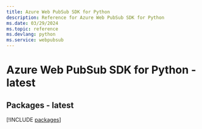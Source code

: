 ```yaml
---
title: Azure Web PubSub SDK for Python
description: Reference for Azure Web PubSub SDK for Python
ms.date: 03/29/2024
ms.topic: reference
ms.devlang: python
ms.service: webpubsub
---
```

# Azure Web PubSub SDK for Python - latest
## Packages - latest
[!INCLUDE [packages](web-pubsub-index.md)]